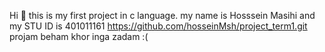 Hi 👋
this is my first project in c language.
my name is Hosssein Masihi and my STU ID is 401011161
https://github.com/hosseinMsh/project_term1.git
projam beham khor  inga zadam :(
